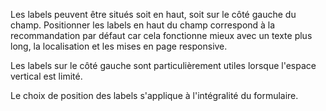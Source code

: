 Les labels peuvent être situés soit en haut, soit sur le côté gauche du champ. Positionner les labels en haut du champ correspond à la recommandation par défaut car cela fonctionne mieux avec un texte plus long, la localisation et les mises en page responsive.

Les labels sur le côté gauche sont particulièrement utiles lorsque l'espace vertical est limité.

Le choix de position des labels s'applique à l'intégralité du formulaire. 